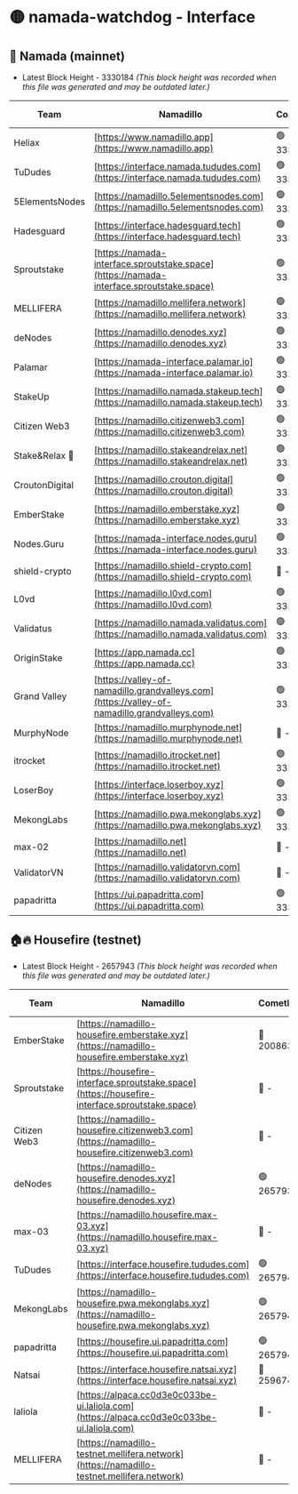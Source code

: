 # 🟡 namada-watchdog - Interface

## 🚀 Namada (mainnet)
- Latest Block Height - 3330184 *(This block height was recorded when this file was generated and may be outdated later.)*

| Team | Namadillo | CometBFT | Indexer | MASP Indexer |
|-|-|-|-|-|
| Heliax | [https://www.namadillo.app](https://www.namadillo.app) | 🟢 3330162 | 🟢 3330162 | 🟢 3330162 |
| TuDudes | [https://interface.namada.tududes.com](https://interface.namada.tududes.com) | 🟢 3330162 | 🟢 3330162 | 🟢 3330162 |
| 5ElementsNodes | [https://namadillo.5elementsnodes.com](https://namadillo.5elementsnodes.com) | 🟢 3330162 | 🟢 3330162 | 🟢 3330162 |
| Hadesguard | [https://interface.hadesguard.tech](https://interface.hadesguard.tech) | 🟢 3330163 | 🟢 3330163 | 🟢 3330162 |
| Sproutstake | [https://namada-interface.sproutstake.space](https://namada-interface.sproutstake.space) | 🟢 3330163 | 🟢 3330163 | 🟢 3330163 |
| MELLIFERA | [https://namadillo.mellifera.network](https://namadillo.mellifera.network) | 🟢 3330164 | 🟢 3330164 | 🟢 3330164 |
| deNodes | [https://namadillo.denodes.xyz](https://namadillo.denodes.xyz) | 🟢 3330165 | 🟢 3330164 | 🟢 3330164 |
| Palamar | [https://namada-interface.palamar.io](https://namada-interface.palamar.io) | 🟢 3330165 | 🟢 3330165 | 🟢 3330165 |
| StakeUp | [https://namadillo.namada.stakeup.tech](https://namadillo.namada.stakeup.tech) | 🟢 3330166 | 🟢 3330166 | 🟢 3330166 |
| Citizen Web3 | [https://namadillo.citizenweb3.com](https://namadillo.citizenweb3.com) | 🟢 3330166 | 🟢 3330166 | 🟢 3330166 |
| Stake&Relax 🦥 | [https://namadillo.stakeandrelax.net](https://namadillo.stakeandrelax.net) | 🟢 3330167 | 🟢 3330167 | 🟢 3330167 |
| CroutonDigital | [https://namadillo.crouton.digital](https://namadillo.crouton.digital) | 🟢 3330167 | 🟢 3330167 | 🟢 3330167 |
| EmberStake | [https://namadillo.emberstake.xyz](https://namadillo.emberstake.xyz) | 🟢 3330168 | 🟢 3330168 | 🟢 3330168 |
| Nodes.Guru | [https://namada-interface.nodes.guru](https://namada-interface.nodes.guru) | 🟢 3330168 | 🟢 3330168 | 🟢 3330167 |
| shield-crypto | [https://namadillo.shield-crypto.com](https://namadillo.shield-crypto.com) | 🔴 - | 🔴 - | 🔴 - |
| L0vd | [https://namadillo.l0vd.com](https://namadillo.l0vd.com) | 🟢 3330174 | 🟢 3330173 | 🟢 3330174 |
| Validatus | [https://namadillo.namada.validatus.com](https://namadillo.namada.validatus.com) | 🟢 3330175 | 🟢 3330174 | 🟢 3330174 |
| OriginStake | [https://app.namada.cc](https://app.namada.cc) | 🟢 3330175 | 🟢 3330175 | 🟢 3330175 |
| Grand Valley | [https://valley-of-namadillo.grandvalleys.com](https://valley-of-namadillo.grandvalleys.com) | 🟢 3330175 | 🟢 3330175 | 🟢 3330175 |
| MurphyNode | [https://namadillo.murphynode.net](https://namadillo.murphynode.net) | 🔴 - | 🔴 - | 🔴 - |
| itrocket | [https://namadillo.itrocket.net](https://namadillo.itrocket.net) | 🟢 3330179 | 🟢 3330178 | 🟢 3330178 |
| LoserBoy | [https://interface.loserboy.xyz](https://interface.loserboy.xyz) | 🟢 3330179 | 🟢 3330179 | 🟢 3330179 |
| MekongLabs | [https://namadillo.pwa.mekonglabs.xyz](https://namadillo.pwa.mekonglabs.xyz) | 🟢 3330179 | 🟢 3330179 | 🟢 3330179 |
| max-02 | [https://namadillo.net](https://namadillo.net) | 🔴 - | 🔴 - | 🔴 - |
| ValidatorVN | [https://namadillo.validatorvn.com](https://namadillo.validatorvn.com) | 🔴 - | 🔴 - | 🔴 - |
| papadritta | [https://ui.papadritta.com](https://ui.papadritta.com) | 🟢 3330184 | 🟢 3330183 | 🟢 3330184 |

## 🏠🔥 Housefire (testnet)
- Latest Block Height - 2657943 *(This block height was recorded when this file was generated and may be outdated later.)*

| Team | Namadillo | CometBFT | Indexer | MASP Indexer |
|-|-|-|-|-|
| EmberStake | [https://namadillo-housefire.emberstake.xyz](https://namadillo-housefire.emberstake.xyz) | 🔴 2008636 | 🔴 - | 🔴 - |
| Sproutstake | [https://housefire-interface.sproutstake.space](https://housefire-interface.sproutstake.space) | 🔴 - | 🔴 - | 🔴 - |
| Citizen Web3 | [https://namadillo-housefire.citizenweb3.com](https://namadillo-housefire.citizenweb3.com) | 🔴 - | 🔴 - | 🔴 - |
| deNodes | [https://namadillo-housefire.denodes.xyz](https://namadillo-housefire.denodes.xyz) | 🟢 2657934 | 🟢 2657934 | 🟢 2657934 |
| max-03 | [https://namadillo.housefire.max-03.xyz](https://namadillo.housefire.max-03.xyz) | 🔴 - | 🔴 - | 🔴 - |
| TuDudes | [https://interface.housefire.tududes.com](https://interface.housefire.tududes.com) | 🟢 2657941 | 🟢 2657941 | 🟢 2657941 |
| MekongLabs | [https://namadillo-housefire.pwa.mekonglabs.xyz](https://namadillo-housefire.pwa.mekonglabs.xyz) | 🟢 2657941 | 🟢 2657941 | 🟢 2657941 |
| papadritta | [https://housefire.ui.papadritta.com](https://housefire.ui.papadritta.com) | 🟢 2657943 | 🟢 2657943 | 🟢 2657943 |
| Natsai | [https://interface.housefire.natsai.xyz](https://interface.housefire.natsai.xyz) | 🔴 2596741 | 🔴 2596741 | 🔴 2596741 |
| laliola | [https://alpaca.cc0d3e0c033be-ui.laliola.com](https://alpaca.cc0d3e0c033be-ui.laliola.com) | 🔴 - | 🔴 - | 🔴 - |
| MELLIFERA | [https://namadillo-testnet.mellifera.network](https://namadillo-testnet.mellifera.network) | 🔴 - | 🟢 2657945 | 🔴 2607259 |

